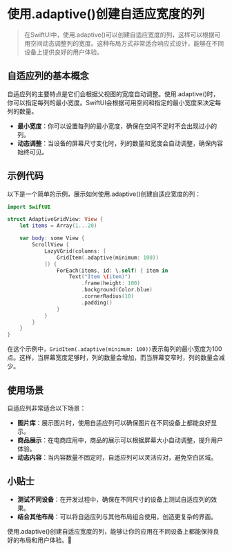 ﻿# 使用.adaptive()创建自适应宽度的列

> 在SwiftUI中，使用.adaptive()可以创建自适应宽度的列，这样可以根据可用空间动态调整列的宽度。这种布局方式非常适合响应式设计，能够在不同设备上提供良好的用户体验。

## 自适应列的基本概念

自适应列的主要特点是它们会根据父视图的宽度自动调整。使用.adaptive()时，你可以指定每列的最小宽度。SwiftUI会根据可用空间和指定的最小宽度来决定每列的数量。

- **最小宽度**：你可以设置每列的最小宽度，确保在空间不足时不会出现过小的列。
- **动态调整**：当设备的屏幕尺寸变化时，列的数量和宽度会自动调整，确保内容始终可见。

## 示例代码

以下是一个简单的示例，展示如何使用.adaptive()创建自适应宽度的列：

```swift
import SwiftUI

struct AdaptiveGridView: View {
    let items = Array(1...20)

    var body: some View {
        ScrollView {
            LazyVGrid(columns: [
                GridItem(.adaptive(minimum: 100))
            ]) {
                ForEach(items, id: \.self) { item in
                    Text("Item \(item)")
                        .frame(height: 100)
                        .background(Color.blue)
                        .cornerRadius(10)
                        .padding()
                }
            }
        }
    }
}
```

在这个示例中，`GridItem(.adaptive(minimum: 100))`表示每列的最小宽度为100点。这样，当屏幕宽度足够时，列的数量会增加，而当屏幕变窄时，列的数量会减少。

## 使用场景

自适应列非常适合以下场景：

- **图片库**：展示图片时，使用自适应列可以确保图片在不同设备上都能良好显示。
- **商品展示**：在电商应用中，商品的展示可以根据屏幕大小自动调整，提升用户体验。
- **动态内容**：当内容数量不固定时，自适应列可以灵活应对，避免空白区域。

## 小贴士

- **测试不同设备**：在开发过程中，确保在不同尺寸的设备上测试自适应列的效果。
- **结合其他布局**：可以将自适应列与其他布局组合使用，创造更复杂的界面。

使用.adaptive()创建自适应宽度的列，能够让你的应用在不同设备上都能保持良好的布局和用户体验。🎉


